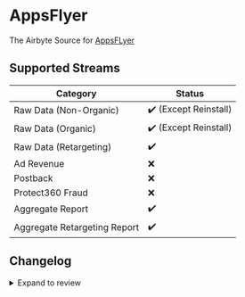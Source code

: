 # AppsFlyer

The Airbyte Source for [AppsFLyer](https://www.appsflyer.com/)

## Supported Streams

| Category                     | Status                |
|------------------------------|-----------------------|
| Raw Data (Non-Organic)       | ✔️ (Except Reinstall) |
| Raw Data (Organic)           | ✔️ (Except Reinstall) |
| Raw Data (Retargeting)       | ✔️                    |
| Ad Revenue                   | ❌                     |
| Postback                     | ❌                     |
| Protect360 Fraud             | ❌                     |
| Aggregate Report             | ✔️                    |
| Aggregate Retargeting Report | ✔️                    |


## Changelog

<details>
  <summary>Expand to review</summary>

| Version | Date       | Pull Request                                           | Subject                                     |
| :------ | :--------- | :----------------------------------------------------- | :------------------------------------------ |
| 0.2.16 | 2024-09-14 | [45510](https://github.com/airbytehq/airbyte/pull/45510) | Update dependencies |
| 0.2.15 | 2024-09-07 | [45234](https://github.com/airbytehq/airbyte/pull/45234) | Update dependencies |
| 0.2.14 | 2024-08-31 | [44956](https://github.com/airbytehq/airbyte/pull/44956) | Update dependencies |
| 0.2.13 | 2024-08-24 | [44633](https://github.com/airbytehq/airbyte/pull/44633) | Update dependencies |
| 0.2.12 | 2024-08-17 | [44226](https://github.com/airbytehq/airbyte/pull/44226) | Update dependencies |
| 0.2.11 | 2024-08-10 | [43572](https://github.com/airbytehq/airbyte/pull/43572) | Update dependencies |
| 0.2.10 | 2024-08-03 | [43229](https://github.com/airbytehq/airbyte/pull/43229) | Update dependencies |
| 0.2.9 | 2024-07-27 | [42681](https://github.com/airbytehq/airbyte/pull/42681) | Update dependencies |
| 0.2.8 | 2024-07-20 | [42322](https://github.com/airbytehq/airbyte/pull/42322) | Update dependencies |
| 0.2.7 | 2024-07-13 | [41831](https://github.com/airbytehq/airbyte/pull/41831) | Update dependencies |
| 0.2.6 | 2024-07-10 | [41600](https://github.com/airbytehq/airbyte/pull/41600) | Update dependencies |
| 0.2.5 | 2024-07-09 | [41146](https://github.com/airbytehq/airbyte/pull/41146) | Update dependencies |
| 0.2.4 | 2024-07-06 | [40766](https://github.com/airbytehq/airbyte/pull/40766) | Update dependencies |
| 0.2.3 | 2024-06-25 | [40476](https://github.com/airbytehq/airbyte/pull/40476) | Update dependencies |
| 0.2.2 | 2024-06-22 | [40059](https://github.com/airbytehq/airbyte/pull/40059) | Update dependencies |
| 0.2.1 | 2024-06-11 | [39407](https://github.com/airbytehq/airbyte/pull/39407) | Fix Organic In-App Events Stream |
| 0.2.0 | 2024-05-19 | [38339](https://github.com/airbytehq/airbyte/pull/38339) | Migrate to [AppyFlyer API V2](https://support.appsflyer.com/hc/en-us/articles/12399683708305-Bulletin-API-token-changes?query=token) |
| 0.1.2 | 2024-06-06 | [39187](https://github.com/airbytehq/airbyte/pull/39187) | [autopull] Upgrade base image to v1.2.2 |
| 0.1.1 | 2024-05-20 | [38436](https://github.com/airbytehq/airbyte/pull/38436) | [autopull] base image + poetry + up_to_date |
| 0.1.0 | 2021-03-22 | [2544](https://github.com/airbytehq/airbyte/pull/2544) | Adding the appsflyer singer based connector |

</details>
